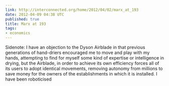 ```yaml
---
link: http://interconnected.org/home/2012/04/02/marx_at_193
date: 2012-04-09 04:38 UTC
published: true
title: Marx at 193
tags:
- economics
---
```


Sidenote: I have an objection to the Dyson Airblade in that previous generations of hand-driers encouraged me to move and play with my hands, attempting to find for myself some kind of expertise or intelligence in drying, but the Airblade, in order to achieve its own efficiency forces all of its users to adopt identical movements, removing autonomy from millions to save money for the owners of the establishments in which it is installed. I have been roboticised
